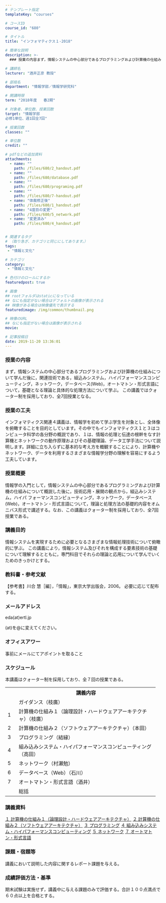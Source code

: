 ```yaml
---
# テンプレート指定
templateKey: "courses"

# コースID
course_id: "680"

# タイトル
title: "インフォマティクス１-2018"

# 簡単な説明
description: >-
  ### 授業の内容まず，情報システムの中心部分であるプログラミングおよび計算機の仕組みについて学んだ後に，関連技術である，組込みシステム，ハイパフォーマンスコンピューティング，ネットワーク...

# 講師名
lecturer: "酒井正彦 教授"

# 部局名
department: "情報学部／情報学研究科"

# 開講時限
term: "2018年度	春2期"

# 対象者、単位数、授業回数
target: "情報学部
必修1単位、週1回全7回"

# 授業回数
classes: ""

# 単位数
credit: ""

# pdfなどの追加資料
attachments: 
  - name: "" 
    path: /files/680/2_handout.pdf
  - name: "" 
    path: /files/680/database.pdf
  - name: "" 
    path: /files/680/programing.pdf
  - name: "" 
    path: /files/680/7-handout.pdf
  - name: "体裁修正後" 
    path: /files/680/1_handout.pdf
  - name: "4度目の変更" 
    path: /files/680/5_network.pdf
  - name: "変更済み" 
    path: /files/680/4_handout.pdf


# 関連するタグ
# （取り急ぎ、カテゴリと同じにしてあります。）
tags:
 - "情報と文化"

# カテゴリ
category:
 - "情報と文化"

# 色付けのロールにするか
featuredpost: true

# 画像
## rootフォルダはstaticになっている
## なにも指定がない場合はデフォルトの画像が表示される
## 映像がある場合は映像優先で表示する
featuredimage: /img/common/thumbnail.png

# 映像のURL
## なにも指定がない場合は画像が表示される
movie: 

# 記事投稿日
date: 2019-11-20 13:36:01
---
```





### 授業の内容

まず，情報システムの中心部分であるプログラミングおよび計算機の仕組みについて学んだ後に，関連技術である，組込みシステム，ハイパフォーマンスコンピューティング，ネットワーク，データベース(Web)，オートマトン・形式言語について，基礎となる理論と具体的な処理方法について学ぶ。 この講義ではクォーター制を採用しており、全7回授業となる。


### 授業の工夫


インフォマティクス関連４講義は、情報学を初めて学ぶ学生を対象とし、全体像を俯瞰することを目的としています。その中でもインフォマティクス１と３はコンピュータ科学の各分野の概説であり、１は、情報の処理と伝達の根幹をなす計算機とネットワークの動作原理およびその基礎理論、データ工学手法について説明します。詳細に立ち入らずに基本的な考え方を概観することにより、計算機やネットワーク、データを利用するさまざまな情報学分野の理解を容易にするよう工夫しています。





### 授業概要


情報学の入門として，情報システムの中心部分であるプログラミングおよび計算機の仕組みについて概説した後に，技術応用・展開の観点から，組込みシステム，ハイパ フォーマンスコンピューティング，ネットワーク，データベース(Web)，オートマトン・形式言語について，理論と処理方法の基礎的内容をオムニバス形式で講述する。なお、この講義はクォーター制を採用しており、全7回授業である。


### 講義目的


情報システムを実現するために必要となるさまざまな情報処理技術について俯瞰的に学ぶ。
この講義により，情報システム及びそれを構成する要素技術の基礎について理解するとともに，専門科目でそれらの理論と応用について学んでいくためのきっかけとする。


### 教科書・参考文献


【参考書】川合 慧［編］，「情報」，東京大学出版会，2006。
必要に応じて配布する。


### メールアドレス


eda(at)ertl.jp


(at)を@に変えてください。


### オフィスアワー


事前にメールにてアポイントを取ること




<h3>スケジュール</h3>
<p>
本講義はクォーター制を採用しており、全７回の授業である。
</p>
<table class="basic" width="455">
<tr>
<th width="20" class="center"></th>
<th width="435" class="center">講義内容</th>
</tr>
<tr>
<td width="20" class="center"></td>
<td width="435" class="center">ガイダンス（枝廣）</td>
<tr>
</tr>
<td width="20" class="center">1</td>
<td width="435" class="center">計算機の仕組み１（論理設計・ハードウェアアーキテクチャ）（枝廣）</td>
<tr>
</tr>
<td width="20" class="center">2</td>
<td width="435" class="center">計算機の仕組み２（ソフトウェアアーキテクチャ）（本田）</td>
<tr>
</tr>
<td width="20" class="center">3</td>
<td width="435" class="center">プログラミング（結縁）</td>
<tr>
</tr>
<td width="20" class="center">4</td>
<td width="435" class="center">組み込みシステム・ハイパフォーマンスコンピューティング（高田）</td>
<tr>
</tr>
<td width="20" class="center">5</td>
<td width="435" class="center">ネットワーク（村瀬勉） </td>
<tr>
</tr>
<td width="20" class="center">6</td>
<td width="435" class="center">データベース（Web）（石川）</td>
<tr>
</tr>
<tr>
<td width="20" class="center">7</td>
<td width="435" class="center">オートマトン・形式言語（酒井）</td>
<tr>
</tr>
<td width="20" class="center"></td>
<td width="435" class="center">総括</td>
</td>
</tr>
</table>



### 講義資料
[１ 計算機の仕組み１（論理設計・ハードウェアアーキテクチャ）](/files/680/1_handout.pdf) 
[２ 計算機の仕組み２（ソフトウェアアーキテクチャ）](/files/680/2_handout.pdf) 
[３ プログラミング](/files/680/programing.pdf) 
[４ 組み込みシステム・ハイパフォーマンスコンピューティング](/files/680/4_handout.pdf) 
[５ ネットワーク](/files/680/5_network.pdf) 
[](/files/680/database.pdf) 
[７ オートマトン・形式言語](/files/680/7-handout.pdf) 


### 課題・宿題等
<p>
講義において説明した内容に関するレポート課題を与える。
</p>


### 成績評価方法・基準
<p>
期末試験は実施せず，講義中に与える課題のみで評価する。合計１００点満点で６０点以上を合格とする。
</p>


